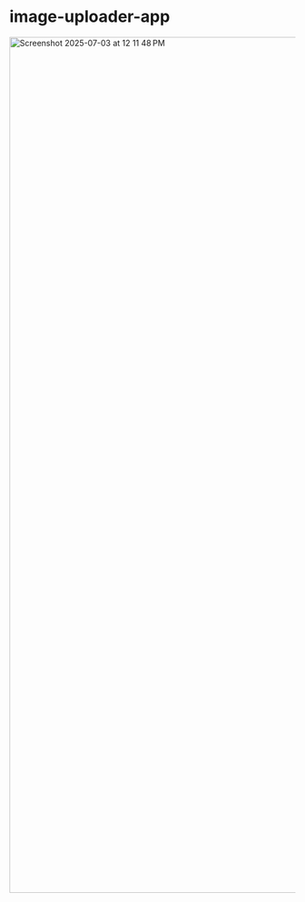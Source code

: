 # image-uploader-app
<img width="1509" alt="Screenshot 2025-07-03 at 12 11 48 PM" src="https://github.com/user-attachments/assets/af39e1fe-a038-4b77-91f4-13f3a32017e0" />
